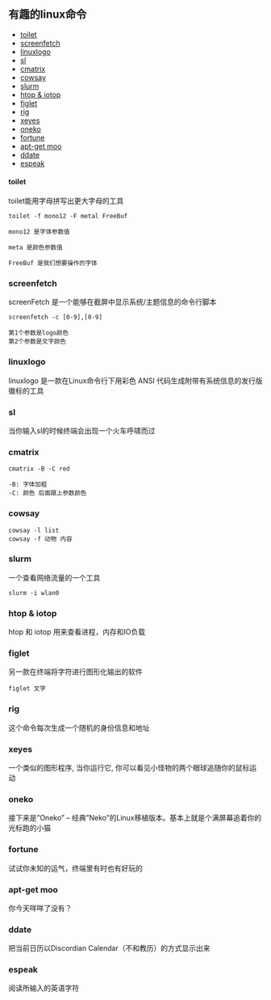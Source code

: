 ## 有趣的linux命令

- [toilet](#toilet)
- [screenfetch](#screenfetch)
- [linuxlogo](#linuxlogo)
- [sl](#sl)
- [cmatrix](#cmatrix)
- [cowsay](#cowsay)
- [slurm](#slurm)
- [htop & iotop](#htop-&-iotop)
- [figlet](#figlet)
- [rig](#rig)
- [xeyes](#xeyes)
- [oneko](#oneko)
- [fortune](f#ortune)
- [apt-get moo](#apt-get-moo)
- [ddate](#ddate)
- [espeak](#espeak)

#### toilet

toilet能用字母拼写出更大字母的工具

    toilet -f mono12 -F metal FreeBuf

    mono12 是字体参数值

    meta 是颜色参数值

    FreeBuf 是我们想要操作的字体

### screenfetch

screenFetch 是一个能够在截屏中显示系统/主题信息的命令行脚本

    screenfetch -c [0-9],[0-9]

    第1个参数是logo颜色
    第2个参数是文字颜色

### linuxlogo

linuxlogo 是一款在Linux命令行下用彩色 ANSI 代码生成附带有系统信息的发行版徽标的工具

### sl
当你输入sl的时候终端会出现一个火车呼啸而过

### cmatrix

    cmatrix -B -C red

    -B: 字体加粗
    -C: 颜色 后面跟上参数颜色

### cowsay

    cowsay -l list
    cowsay -f 动物 内容

### slurm
一个查看网络流量的一个工具

    slurm -i wlan0

### htop & iotop
htop 和 iotop 用来查看进程，内存和IO负载

### figlet

另一款在终端将字符进行图形化输出的软件

    figlet 文字

### rig
这个命令每次生成一个随机的身份信息和地址

### xeyes

一个类似的图形程序, 当你运行它, 你可以看见小怪物的两个眼球追随你的鼠标运动

### oneko
接下来是”Oneko” – 经典”Neko”的Linux移植版本。基本上就是个满屏幕追着你的光标跑的小猫

### fortune

试试你未知的运气，终端里有时也有好玩的

### apt-get moo
你今天咩咩了没有？

### ddate

把当前日历以Discordian Calendar（不和教历）的方式显示出来

### espeak

阅读所输入的英语字符
